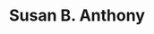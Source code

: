 ---
pid: rs366
title: Susan B. Anthony
location_transcription: Old City
coordinates: "[-75.150206, 39.9536012]"
zipcode: '19144'
gen_neighborhood: Northwest Philadelphia
neighborhood: Germantown
outside_phl: 
age: '50'
age_range: 50-59
instagram: 
image_file_name: rs_366.jpg
proposal_transcription: A bronze statue, holding the Susan B. Anthony coin leaning
  towards the right.
topic: Person,History,Women
topic_summary: 0, 0, 0
type: Sculpture Statue
keywords_other: 
credit: Michelle Faunce
image_labels: 
twitter: 
facebook: 
permalink: "/monuments/rs366/"
layout: item-page
---